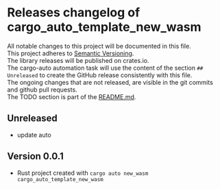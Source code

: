 # Releases changelog of cargo_auto_template_new_wasm

All notable changes to this project will be documented in this file.  
This project adheres to [Semantic Versioning](https://semver.org/spec/v2.0.0.html).  
The library releases will be published on crates.io.  
The cargo-auto automation task will use the content of the section `## Unreleased` to create
the GitHub release consistently with this file.  
The ongoing changes that are not released, are visible in the git commits and github pull requests.  
The TODO section is part of the [README.md](https://github.com/automation-tasks-rs/cargo_auto_template_new_wasm).  

## Unreleased

- update auto

## Version 0.0.1

- Rust project created with `cargo auto new_wasm cargo_auto_template_new_wasm`
